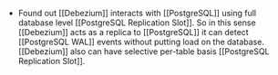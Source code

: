 - Found out [[Debezium]] interacts with [[PostgreSQL]] using full database level [[PostgreSQL Replication Slot]]. So in this sense [[Debezium]] acts as a replica to [[PostgreSQL]] it can detect [[PostgreSQL WAL]] events without putting load on the database. [[Debezium]] also can have selective per-table basis [[PostgreSQL Replication Slot]].